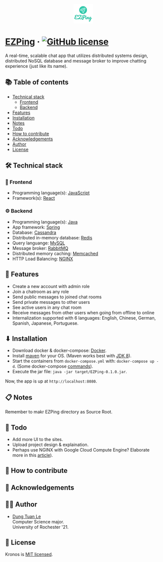 <p align="center"><img width=12.5% src="https://github.com/dle8/EZPing/blob/master/images/EZPing.png"></p>

# [EZPing](https://github.com/dle8/EZPing) &middot; [![GitHub license](https://img.shields.io/badge/license-MIT-blue.svg)](https://github.com/dle8/Kronos/blob/master/LICENSE)

A real-time, scalable chat app that utilizes distributed systems design, distributed NoSQL database and message broker to improve chatting experience (just like its name).

## 📚 Table of contents

- [Technical stack](#technical-stack)
  - [Frontend](#frontend)
  - [Backend](#backend)
- [Features](#features)
- [Installation](#installation)
- [Notes](#notes)
- [Todo](#todo)
- [How to contribute](#how-to-contribute)
- [Acknowledgements](#acknowledgements)
- [Author](#author)
- [License](#license)

## 🛠 Technical stack

### 📙 Frontend
- Programming language(s): [JavaScript](https://developer.mozilla.org/en-US/docs/Web/JavaScript)
- Framework(s): [React](https://reactjs.org/)

### ⚙ Backend
- Programming language(s): [Java](https://www.java.com/en/download/)
- App framework: [Spring](https://spring.io/)
- Database: [Cassandra](http://cassandra.apache.org/)
- Distributed in-memory database: [Redis](https://redis.io/)
- Query languange: [MySQL](https://www.mysql.com/)
- Message broker: [RabbitMQ](https://www.rabbitmq.com/)
- Distributed memory caching: [Memcached](https://memcached.org/)
- HTTP Load Balancing: [NGINX](https://www.nginx.com/)

## 🚀 Features
- Create a new account with admin role
- Join a chatroom as any role
- Send public messages to joined chat rooms
- Send private messages to other users
- See active users in any chat room
- Receive messages from other users when going from offline to online
- Internalization supported with 6 languages: English, Chinese, German, Spanish, Japanese, Portuguese.

## ⬇ Installation

- Download docker & docker-compose: [Docker](https://docs.docker.com/v17.12/install/#server).
- Install [maven](https://www.baeldung.com/install-maven-on-windows-linux-mac) for your OS. (Maven works best with [JDK 8](https://www.oracle.com/technetwork/java/javase/downloads/jdk8-downloads-2133151.html)).
- Start the containers from ```docker-compose.yml``` with: ```docker-compose up -d```. (Some docker-compose [commands](https://docs.docker.com/compose/gettingstarted/)).
- Execute the jar file: ```java -jar target/EZPing-0.1.0.jar```.

Now, the app is up at ```http://localhost:8080```.

## 📋 Notes

Remember to makr EZPing directory as Source Root.

## 📝 Todo

- Add more UI to the sites.
- Upload project design & explaination.
- Perhaps use NGINX with Google Cloud Compute Engine? Elaborate more in this [article](https://cloud.google.com/community/tutorials/https-load-balancing-nginx)).

## 👏 How to contribute

## 🎉 Acknowledgements

## 👨‍💻 Author

- [Dung Tuan Le](https://github.com/dle8) <br/>
Computer Science major.  
University of Rochester '21.  

## 📄 License

Kronos is [MIT licensed](./LICENSE).

